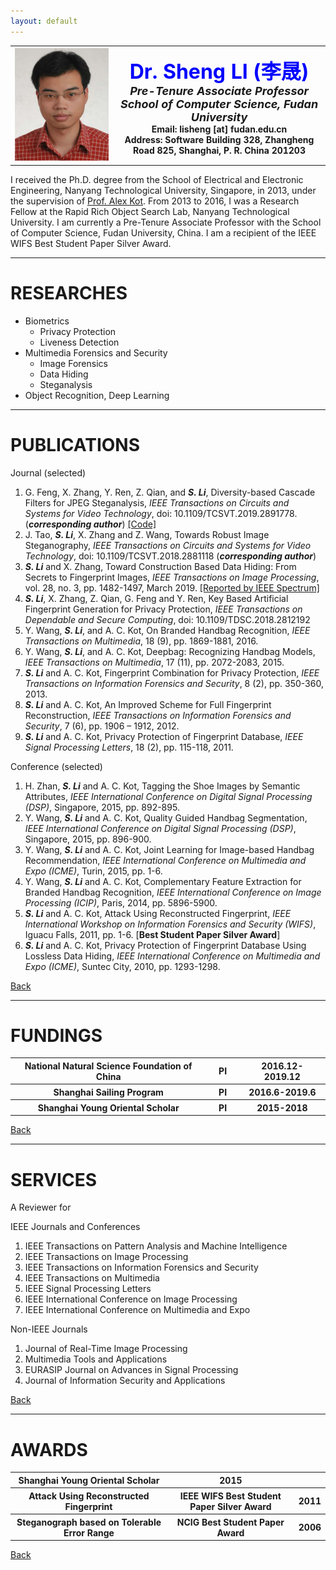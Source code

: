 ```yaml
---
layout: default
---
```


<table border="0" cellspacing="0" cellpadding="0">
  <tr>
    <th width="150">
<img src="/assets/images/Sheng_Li_Photo.png" width="150" height="180" /></th>
  <th> <font size="6" color="Blue">  Dr. Sheng LI (李晟) </font><br/>  <font size="4.5"> <i>Pre-Tenure Associate Professor</i> <br/><i>School of Computer Science, Fudan University</i></font><br/>Email: lisheng [at] fudan.edu.cn <br/> Address: Software Building 328, Zhangheng Road 825, Shanghai, P. R. China 201203</th>
  </tr>
</table>


I received the Ph.D. degree from the School of Electrical and Electronic Engineering, Nanyang Technological University, Singapore, in 2013, under the supervision of [Prof. Alex Kot](http://www.ntu.edu.sg/home/eackot/). From 2013 to 2016, I was a Research Fellow at the Rapid Rich Object Search Lab, Nanyang Technological University. I am currently a Pre-Tenure Associate Professor with the School of Computer Science, Fudan University, China. I am a recipient of the IEEE WIFS Best Student Paper Silver Award.

* * *
# RESEARCHES
- Biometrics
  - Privacy Protection
  - Liveness Detection
- Multimedia Forensics and Security
  - Image Forensics
  - Data Hiding
  - Steganalysis
- Object Recognition, Deep Learning


* * *

# PUBLICATIONS

Journal (selected)

1. G. Feng, X. Zhang, Y. Ren, Z. Qian, and _**S. Li**_, Diversity-based Cascade Filters for JPEG Steganalysis, _IEEE Transactions on Circuits and Systems for Video Technology_, doi: 10.1109/TCSVT.2019.2891778. (_**corresponding author**_) [[Code]](https://github.com/blazelisheng/mdfeature)
2.	J. Tao, _**S. Li**_, X. Zhang and Z. Wang, Towards Robust Image Steganography, _IEEE Transactions on Circuits and Systems for Video Technology_, doi: 10.1109/TCSVT.2018.2881118 (_**corresponding author**_)
3.	_**S. Li**_ and X. Zhang, Toward Construction Based Data Hiding: From Secrets to Fingerprint Images, _IEEE Transactions on Image Processing_, vol. 28, no. 3, pp. 1482-1497, March 2019. [[Reported by IEEE Spectrum]](https://spectrum.ieee.org/tech-talk/telecom/security/how-to-encode-a-secret-message-into-a-fingerprint)
4.	_**S. Li**_, X. Zhang, Z. Qian, G. Feng and Y. Ren, Key Based Artificial Fingerprint Generation for Privacy Protection, _IEEE Transactions on Dependable and Secure Computing_, doi: 10.1109/TDSC.2018.2812192 
5.	Y. Wang, _**S. Li**_, and A. C. Kot, On Branded Handbag Recognition, _IEEE Transactions on Multimedia_, 18 (9), pp. 1869-1881, 2016.
6.	Y. Wang, _**S. Li**_, and A. C. Kot, Deepbag: Recognizing Handbag Models, _IEEE Transactions on Multimedia_, 17 (11), pp. 2072-2083, 2015.
7.	_**S. Li**_ and A. C. Kot, Fingerprint Combination for Privacy Protection, _IEEE Transactions on Information Forensics and Security_, 8 (2), pp. 350-360, 2013.
8.	_**S. Li**_ and A. C. Kot, An Improved Scheme for Full Fingerprint Reconstruction, _IEEE Transactions on Information Forensics and Security_, 7 (6), pp. 1906 – 1912, 2012. 
9.	_**S. Li**_ and A. C. Kot, Privacy Protection of Fingerprint Database, _IEEE Signal Processing Letters_, 18 (2), pp. 115-118, 2011.

Conference (selected)

1. H. Zhan, _**S. Li**_ and A. C. Kot, Tagging the Shoe Images by Semantic Attributes, _IEEE International Conference on Digital Signal Processing (DSP)_, Singapore, 2015, pp. 892-895.
2. Y. Wang, _**S. Li**_ and A. C. Kot, Quality Guided Handbag Segmentation, _IEEE International Conference on Digital Signal Processing (DSP)_, Singapore, 2015, pp. 896-900. 
3.	Y. Wang, _**S. Li**_ and A. C. Kot, Joint Learning for Image-based Handbag Recommendation, _IEEE International Conference on Multimedia and Expo (ICME)_, Turin, 2015, pp. 1-6. 
4.	Y. Wang, _**S. Li**_ and A. C. Kot, Complementary Feature Extraction for Branded Handbag Recognition, _IEEE International Conference on Image Processing (ICIP)_, Paris, 2014, pp. 5896-5900.
5.	_**S. Li**_ and A. C. Kot, Attack Using Reconstructed Fingerprint, _IEEE International Workshop on Information Forensics and Security (WIFS)_, Iguacu Falls, 2011, pp. 1-6. [**Best Student Paper Silver Award**]
6.	_**S. Li**_ and A. C. Kot, Privacy Protection of Fingerprint Database Using Lossless Data Hiding, _IEEE International Conference on Multimedia and Expo (ICME)_, Suntec City, 2010, pp. 1293-1298.

[Back](./index.md)

* * *
# FUNDINGS

<table border="0" cellspacing="0" cellpadding="0"> 
<tr> 
<th width="400">National Natural Science Foundation of China</th> 
<th width="50">PI</th> 
<th width="150">2016.12-2019.12</th> 
</tr> 
<tr> 
<th>Shanghai Sailing Program</th> 
<th>PI</th> 
<th>2016.6-2019.6</th> 
</tr> 
<tr> 
<th>Shanghai Young Oriental Scholar</th> 
<th>PI</th> 
<th>2015-2018</th> 
</tr> 
</table>

[Back](./index.md)

* * *
# SERVICES

A Reviewer for

IEEE Journals and Conferences
1. IEEE Transactions on Pattern Analysis and Machine Intelligence
2. IEEE Transactions on Image Processing
3. IEEE Transactions on Information Forensics and Security
4. IEEE Transactions on Multimedia
5. IEEE Signal Processing Letters
6. IEEE International Conference on Image Processing
7. IEEE International Conference on Multimedia and Expo

Non-IEEE Journals
1. Journal of Real-Time Image Processing
2. Multimedia Tools and Applications
3. EURASIP Journal on Advances in Signal Processing
4. Journal of Information Security and Applications

[Back](./index.md)

* * *

# AWARDS


<table border="0" cellspacing="0" cellpadding="0"> 
<tr> 
<th width="400">Shanghai Young Oriental Scholar</th> 
<th width="350">2015</th> 
<th width="20"></th> 
</tr> 
<tr> 
<th>Attack Using Reconstructed Fingerprint</th> 
<th>IEEE WIFS Best Student Paper Silver Award</th> 
<th>2011</th> 
</tr> 
<tr> 
<th>Steganograph based on Tolerable Error Range</th> 
<th>NCIG Best Student Paper Award</th> 
<th>2006</th> 
</tr> 
</table>


[Back](./index.md)
